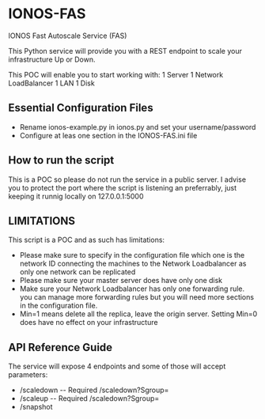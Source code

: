 # IONOS-FAS
IONOS Fast Autoscale Service (FAS)

This Python service will provide you with a REST endpoint to scale your infrastructure Up or Down.

This POC will enable you to start working with:
1 Server
1 Network LoadBalancer
1 LAN
1 Disk

## Essential Configuration Files
- Rename ionos-example.py in ionos.py and set your username/password
- Configure at leas one section in the IONOS-FAS.ini file

## How to run the script
This is a POC so please do not run the service in a public server.
I advise you to protect the port where the script is listening an
preferrably, just keeping it runnig locally on 127.0.0.1:5000

## LIMITATIONS
This script is a POC and as such has limitations:
- Please make sure to specify in the configuration file which one is the network ID connecting the machines to the Network Loadbalancer as only one network can be replicated
- Please make sure your master server does have only one disk
- Make sure your Network Loadbalancer has only one forwarding rule. you can manage more forwarding rules but you will need more sections in the configuration file.
- Min=1 means delete all the replica, leave the origin server. Setting Min=0 does have no effect on your infrastructure

## API Reference Guide
The service will expose 4 endpoints and some of those will accept parameters:
- /scaledown
-- Required /scaledown?Sgroup=<name of your section in the config file>
- /scaleup
-- Required /scaledown?Sgroup=<name of your section in the config file>
- /snapshot